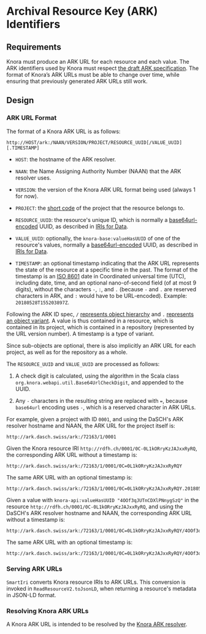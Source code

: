 <!---
 * Copyright © 2021 - 2023 Swiss National Data and Service Center for the Humanities and/or DaSCH Service Platform contributors.
 * SPDX-License-Identifier: Apache-2.0
-->

# Archival Resource Key (ARK) Identifiers

## Requirements

Knora must produce an ARK URL for each resource and each value. The ARK identifiers used
by Knora must respect
[the draft ARK specification](https://tools.ietf.org/html/draft-kunze-ark-22).
The format of Knora’s ARK URLs must be able to change over
time, while ensuring that previously generated ARK URLs still work.

## Design

### ARK URL Format

The format of a Knora ARK URL is as follows:

```
http://HOST/ark:/NAAN/VERSION/PROJECT/RESOURCE_UUID[/VALUE_UUID][.TIMESTAMP]
```

- `HOST`: the hostname of the ARK resolver.

- `NAAN`: the Name Assigning Authority Number (NAAN) that the ARK resolver uses.

- `VERSION`: the version of the Knora ARK URL format being used (always 1 for now).

- `PROJECT`: the [short code](../../../03-endpoints/api-v2/knora-iris.md#project-short-codes) of the
  project that the resource belongs to.

- `RESOURCE_UUID`: the resource's unique ID, which is normally a
  [base64url-encoded](https://tools.ietf.org/html/rfc4648#section-5) UUID, as described in
  [IRIs for Data](../../../03-endpoints/api-v2/knora-iris.md#iris-for-data).

- `VALUE_UUID`: optionally, the `knora-base:valueHasUUID` of one of the
  resource's values, normally a
  [base64url-encoded](https://tools.ietf.org/html/rfc4648#section-5) UUID, as described in
  [IRIs for Data](../../../03-endpoints/api-v2/knora-iris.md#iris-for-data).

- `TIMESTAMP`: an optional timestamp indicating that the ARK URL represents
  the state of the resource at a specific time in the past. The format
  of the timestamp is an [ISO 8601](https://www.iso.org/iso-8601-date-and-time-format.html)
  date in Coordinated universal time (UTC), including date, time, and an optional
  nano-of-second field (of at most 9 digits), without the characters `-`, `:`, and `.` (because
  `-` and `.` are reserved characters in ARK, and `:` would have to be URL-encoded).
  Example: `20180528T155203897Z`.

Following the ARK ID spec, `/`
[represents object hierarchy](https://tools.ietf.org/html/draft-kunze-ark-22#section-2.5.1)
and `.` [represents an object variant](https://tools.ietf.org/html/draft-kunze-ark-22#section-2.5.2).
A value is thus contained in a resource, which is contained in its project,
which is contained in a repository (represented by the URL version number).
A timestamp is a type of variant.

Since sub-objects are optional, there is also implicitly an ARK URL
for each project, as well as for the repository as a whole.

The `RESOURCE_UUID` and `VALUE_UUID` are processed as follows:

1. A check digit is calculated, using the algorithm in
   the Scala class `org.knora.webapi.util.Base64UrlCheckDigit`, and appended
   to the UUID.

2. Any `-` characters in the resulting string are replaced with `=`, because
   `base64url` encoding uses `-`, which is a reserved character in ARK URLs.

For example, given a project with ID `0001`, and using the DaSCH's ARK resolver
hostname and NAAN, the ARK URL for the project itself is:

```
http://ark.dasch.swiss/ark:/72163/1/0001
```

Given the Knora resource IRI `http://rdfh.ch/0001/0C-0L1kORryKzJAJxxRyRQ`,
the corresponding ARK URL without a timestamp is:

```
http://ark.dasch.swiss/ark:/72163/1/0001/0C=0L1kORryKzJAJxxRyRQY
```

The same ARK URL with an optional timestamp is:

```
http://ark.dasch.swiss/ark:/72163/1/0001/0C=0L1kORryKzJAJxxRyRQY.20180528T155203897Z
```

Given a value with `knora-api:valueHasUUID "4OOf3qJUTnCDXlPNnygSzQ"` in the resource
`http://rdfh.ch/0001/0C-0L1kORryKzJAJxxRyRQ`, and using the DaSCH's ARK resolver
hostname and NAAN, the corresponding ARK URL without a timestamp is:

```
http://ark.dasch.swiss/ark:/72163/1/0001/0C=0L1kORryKzJAJxxRyRQY/4OOf3qJUTnCDXlPNnygSzQX
```

The same ARK URL with an optional timestamp is:

```
http://ark.dasch.swiss/ark:/72163/1/0001/0C=0L1kORryKzJAJxxRyRQY/4OOf3qJUTnCDXlPNnygSzQX.20180604T085622513Z
```

### Serving ARK URLs

`SmartIri` converts Knora resource IRIs to ARK URLs. This conversion is invoked in `ReadResourceV2.toJsonLD`,
when returning a resource's metadata in JSON-LD format.

### Resolving Knora ARK URLs

A Knora ARK URL is intended to be resolved by the [Knora ARK resolver](https://github.com/dhlab-basel/ark-resolver).
